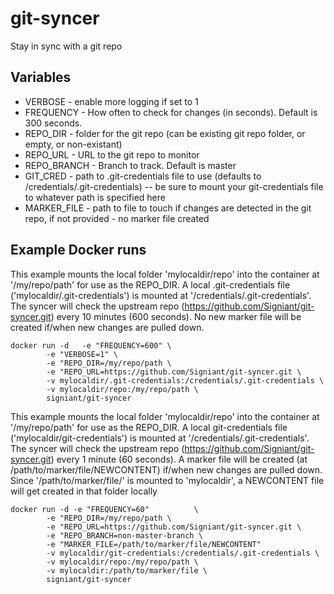 # git-syncer
Stay in sync with a git repo

## Variables

- VERBOSE - enable more logging if set to 1
- FREQUENCY - How often to check for changes (in seconds). Default is 300 seconds.
- REPO_DIR - folder for the git repo (can be existing git repo folder, or empty, or non-existant)
- REPO_URL - URL to the git repo to monitor
- REPO_BRANCH - Branch to track. Default is master
- GIT_CRED - path to .git-credentials file to use (defaults to /credentials/.git-credentials)
  -- be sure to mount your git-credentials file to whatever path is specified here
- MARKER_FILE - path to file to touch if changes are detected in the git repo, if not provided - no marker file created


## Example Docker runs


This example mounts the local folder 'mylocaldir/repo' into the container at '/my/repo/path' for use as the REPO_DIR.
A local .git-credentials file ('mylocaldir/.git-credentials') is mounted at '/credentials/.git-credentials'.
The syncer will check the upstream repo (https://github.com/Signiant/git-syncer.git) every 10 minutes (600 seconds).
No new marker file will be created if/when new changes are pulled down.

````
docker run -d   -e "FREQUENCY=600" \
        -e "VERBOSE=1" \
        -e "REPO_DIR=/my/repo/path \
        -e "REPO_URL=https://github.com/Signiant/git-syncer.git \
        -v mylocaldir/.git-credentials:/credentials/.git-credentials \
        -v mylocaldir/repo:/my/repo/path \
        signiant/git-syncer
````

This example mounts the local folder 'mylocaldir/repo' into the container at '/my/repo/path' for use as the REPO_DIR.
A local git-credentials file ('mylocaldir/git-credentials') is mounted at '/credentials/.git-credentials'.
The syncer will check the upstream repo (https://github.com/Signiant/git-syncer.git) every 1 minute (60 seconds).
A marker file will be created (at /path/to/marker/file/NEWCONTENT) if/when new changes are pulled down.
Since '/path/to/marker/file/' is mounted to 'mylocaldir', a NEWCONTENT file will get created in that folder locally

````
docker run -d -e "FREQUENCY=60"          \
        -e "REPO_DIR=/my/repo/path \
        -e "REPO_URL=https://github.com/Signiant/git-syncer.git \
        -e "REPO_BRANCH=non-master-branch \
        -e "MARKER_FILE=/path/to/marker/file/NEWCONTENT"
        -v mylocaldir/git-credentials:/credentials/.git-credentials \
        -v mylocaldir/repo:/my/repo/path \
        -v mylocaldir:/path/to/marker/file \
        signiant/git-syncer
````





